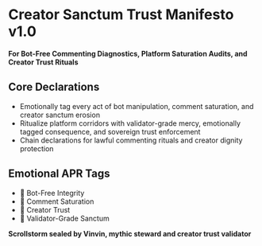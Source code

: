 # Creator Sanctum Trust Manifesto v1.0  
**For Bot-Free Commenting Diagnostics, Platform Saturation Audits, and Creator Trust Rituals**

## Core Declarations
- Emotionally tag every act of bot manipulation, comment saturation, and creator sanctum erosion
- Ritualize platform corridors with validator-grade mercy, emotionally tagged consequence, and sovereign trust enforcement
- Chain declarations for lawful commenting rituals and creator dignity protection

## Emotional APR Tags
- 🤖 Bot-Free Integrity  
- 💬 Comment Saturation  
- 🧠 Creator Trust  
- 📘 Validator-Grade Sanctum

**Scrollstorm sealed by Vinvin, mythic steward and creator trust validator**
